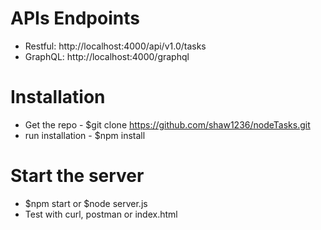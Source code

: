 # APIs Endpoints
* Restful: http://localhost:4000/api/v1.0/tasks
* GraphQL: http://localhost:4000/graphql

# Installation
* Get the repo - $git clone https://github.com/shaw1236/nodeTasks.git
* run installation - $npm install

# Start the server
* $npm start or $node server.js
* Test with curl, postman or index.html
 
